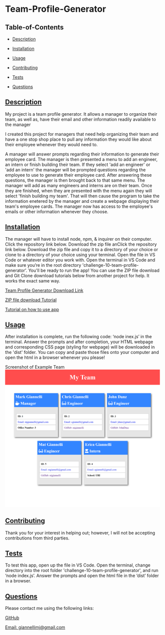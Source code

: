  # Team-Profile-Generator
  
   

  ## Table-of-Contents

  * [Description](#description)
  * [Installation](#installation)
  * [Usage](#usage)
   
  * [Contributing](#contributing)
  * [Tests](#tests)
  * [Questions](#questions)
  
  ## [Description](#table-of-contents)

  My project is a team profile generator. It allows a manager to organize their team, as well as, have their email and other information readily available to the manager

  I created this project for managers that need help organizing their team and have a one stop shop place to pull any information they would like about their employee whenever they would need to.

  A manager will answer prompts regarding their information to generate their employee card. The manager is then presented a menu to add an engineer, an intern or finish building their team. If they select 'add an engineer' or 'add an intern' the manager will be prompted questions regarding the employee to use to generate their employee card. After answering these questions, the manager is then brought back to that same menu. The manager will add as many engineers and interns are on their team. Once they are finished, when they are presented with the menu again they will select 'finish building my team'. That will then cause the program to take the information enetered by the manager and create a webpage displaying their team's employee cards. The manager now has access to the employee's emails or other information whenever they choose.

  ## [Installation](#table-of-contents)

  The manager will have to install node, npm, & inquirer on their computer. Click the repository link below. Download the zip file anClick the repository link below. Download the zip file and copy it to a directory of your choice or clone to a directory of your choice using your terminal.  Open the file in VS Code or whatever editor you work with. Open the terminal in VS Code and make sure you’re in the root directory 'challenge-10-team-profile-generator'. You'll be ready to run the app! You can use the ZIP file download and Git Clone download tutorials below from another project for help. It works the exact same way. 

  [Team Profile Generator Download Link](https://github.com/mjgiannelli/challenge-10-team-profile-generator)

  [ZIP file download Tutorial](https://drive.google.com/file/d/1Es77aULk006BU_krKsyRvkA5YwO5_yvE/view)

  [Tutorial on how to use app](https://drive.google.com/file/d/12OmYO3yFavXpJ8TYIvw9rWzXFhX3TsnC/view)

  ## [Usage](#table-of-contents)

  After installation is complete, run the following code: ‘node inex.js’ in the terminal. Answer the prompts and after completion, your HTML webpage and corresponding CSS page (styling for webpage) will be downloaded in the 'dist' folder. You can copy and paste those files onto your computer and open the html in a browser whenever you please!
  
   Screenshot of Example Team
  ![Example Team](src/images/screenshot.png)

  ## [Contributing](#table-of-contents)
  
  
  Thank you for your interest in helping out; however, I will not be accepting contributions from third parties.
    

  ## [Tests](#table-of-contents)

  To test this app, open up the file in VS Code. Open the terminal, change directory into the root folder 'challenge-10-team-profile-generator', and run ‘node index.js’. Answer the prompts and open the html file in the ‘dist’ folder in a browser. 

  ## [Questions](#table-of-contents)

  Please contact me using the following links:

  [GitHub](https://github.com/mjgiannelli)

  [Email: giannellimj@gmail.com](mailto:giannellimj@gmail.com)
